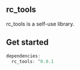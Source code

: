 ## rc_tools

rc_tools is a self-use library.

## Get started

```dart
dependencies:
  rc_tools: ^0.0.1
```

